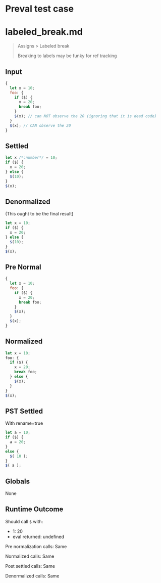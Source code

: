 # Preval test case

# labeled_break.md

> Assigns > Labeled break
>
> Breaking to labels may be funky for ref tracking

## Input

`````js filename=intro
{
  let x = 10;
  foo: {
    if ($) {
      x = 20;
      break foo;
    }
    $(x); // can NOT observe the 20 (ignoring that it is dead code)
  }
  $(x); // CAN observe the 20
}
`````

## Settled


`````js filename=intro
let x /*:number*/ = 10;
if ($) {
  x = 20;
} else {
  $(10);
}
$(x);
`````

## Denormalized
(This ought to be the final result)

`````js filename=intro
let x = 10;
if ($) {
  x = 20;
} else {
  $(10);
}
$(x);
`````

## Pre Normal


`````js filename=intro
{
  let x = 10;
  foo: {
    if ($) {
      x = 20;
      break foo;
    }
    $(x);
  }
  $(x);
}
`````

## Normalized


`````js filename=intro
let x = 10;
foo: {
  if ($) {
    x = 20;
    break foo;
  } else {
    $(x);
  }
}
$(x);
`````

## PST Settled
With rename=true

`````js filename=intro
let a = 10;
if ($) {
  a = 20;
}
else {
  $( 10 );
}
$( a );
`````

## Globals

None

## Runtime Outcome

Should call `$` with:
 - 1: 20
 - eval returned: undefined

Pre normalization calls: Same

Normalized calls: Same

Post settled calls: Same

Denormalized calls: Same
